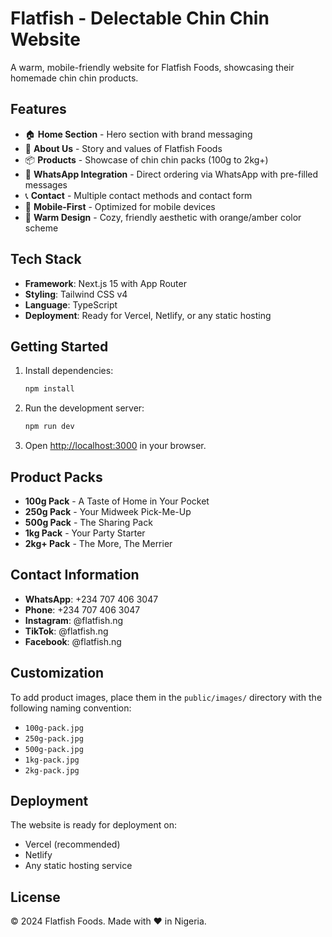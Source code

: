 # Flatfish - Delectable Chin Chin Website

A warm, mobile-friendly website for Flatfish Foods, showcasing their homemade chin chin products.

## Features

- 🏠 **Home Section** - Hero section with brand messaging
- 📖 **About Us** - Story and values of Flatfish Foods
- 📦 **Products** - Showcase of chin chin packs (100g to 2kg+)
- 📱 **WhatsApp Integration** - Direct ordering via WhatsApp with pre-filled messages
- 📞 **Contact** - Multiple contact methods and contact form
- 📱 **Mobile-First** - Optimized for mobile devices
- 🎨 **Warm Design** - Cozy, friendly aesthetic with orange/amber color scheme

## Tech Stack

- **Framework**: Next.js 15 with App Router
- **Styling**: Tailwind CSS v4
- **Language**: TypeScript
- **Deployment**: Ready for Vercel, Netlify, or any static hosting

## Getting Started

1. Install dependencies:
   ```bash
   npm install
   ```

2. Run the development server:
   ```bash
   npm run dev
   ```

3. Open [http://localhost:3000](http://localhost:3000) in your browser.

## Product Packs

- **100g Pack** - A Taste of Home in Your Pocket
- **250g Pack** - Your Midweek Pick-Me-Up
- **500g Pack** - The Sharing Pack
- **1kg Pack** - Your Party Starter
- **2kg+ Pack** - The More, The Merrier

## Contact Information

- **WhatsApp**: +234 707 406 3047
- **Phone**: +234 707 406 3047
- **Instagram**: @flatfish.ng
- **TikTok**: @flatfish.ng
- **Facebook**: @flatfish.ng

## Customization

To add product images, place them in the `public/images/` directory with the following naming convention:
- `100g-pack.jpg`
- `250g-pack.jpg`
- `500g-pack.jpg`
- `1kg-pack.jpg`
- `2kg-pack.jpg`

## Deployment

The website is ready for deployment on:
- Vercel (recommended)
- Netlify
- Any static hosting service

## License

© 2024 Flatfish Foods. Made with ❤️ in Nigeria.
